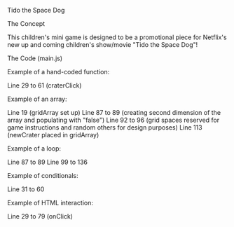 Tido the Space Dog


The Concept

This children's mini game is designed to be a promotional piece for Netflix's new up and coming children's show/movie "Tido the Space Dog"!


The Code (main.js)

Example of a hand-coded function:

Line 29 to 61 (craterClick)

Example of an array:

Line 19 (gridArray set up)
Line 87 to 89 (creating second dimension of the array and populating with "false")
Line 92 to 96 (grid spaces reserved for game instructions and random others for design purposes)
Line 113 (newCrater placed in gridArray)

Example of a loop:

Line 87 to 89
Line 99 to 136

Example of conditionals:

Line 31 to 60


Example of HTML interaction:

Line 29 to 79 (onClick)
